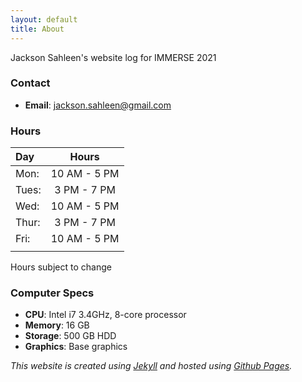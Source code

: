 ```yaml
---
layout: default
title: About
---
```


Jackson Sahleen's website log for IMMERSE 2021

### Contact

- **Email**: jackson.sahleen@gmail.com

### Hours

| Day | Hours |
| :--- | :-----: |
| Mon: | 10 AM - 5 PM |
| Tues: | 3 PM - 7 PM |
| Wed: | 10 AM - 5 PM |
| Thur: | 3 PM - 7 PM |
| Fri: | 10 AM - 5 PM |
| | |

Hours subject to change

### Computer Specs

- **CPU**: Intel i7 3.4GHz, 8-core processor
- **Memory**: 16 GB
- **Storage**: 500 GB HDD
- **Graphics**: Base graphics

*This website is created using [Jekyll](https://jekyllrb.com/) and hosted using [Github Pages](https://pages.github.com/).*

